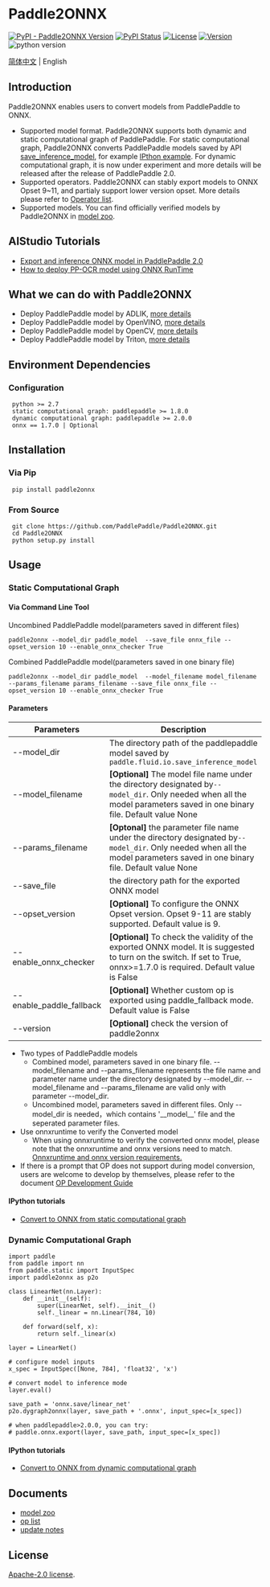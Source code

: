 # Paddle2ONNX
[![PyPI - Paddle2ONNX Version](https://img.shields.io/pypi/v/paddle2onnx.svg?label=pip&logo=PyPI&logoColor=white)](https://pypi.org/project/paddle2onnx/)
[![PyPI Status](https://pepy.tech/badge/paddle2onnx/month)](https://pepy.tech/project/paddle2onnx)
[![License](https://img.shields.io/badge/license-Apache%202-blue.svg)](LICENSE)
[![Version](https://img.shields.io/github/release/PaddlePaddle/paddle2onnx.svg)](https://github.com/PaddlePaddle/paddle2onnx/releases)
![python version](https://img.shields.io/badge/python-3.5+-orange.svg)  

[简体中文](README_zh.md) | English

## Introduction

Paddle2ONNX enables users to convert models from PaddlePaddle to ONNX.

- Supported model format. Paddle2ONNX supports both dynamic and static computational graph of PaddlePaddle. For static computational graph, Paddle2ONNX converts PaddlePaddle models saved by API [save_inference_model](https://www.paddlepaddle.org.cn/documentation/docs/zh/develop/api/paddle/static/save_inference_model_cn.html#save-inference-model), for example [IPthon example](examples/tutorial.ipynb). For dynamic computational graph, it is now under experiment and more details will be released after the release of PaddlePaddle 2.0.
- Supported operators. Paddle2ONNX can stably export models to ONNX Opset 9~11, and partialy support lower version opset. More details please refer to [Operator list](docs/en/op_list.md).
- Supported models. You can find officially verified models by Paddle2ONNX in [model zoo](docs/en/model_zoo.md).

## AIStudio Tutorials

- [Export and inference ONNX model in PaddlePaddle 2.0](https://aistudio.baidu.com/aistudio/projectdetail/1461212)
- [How to deploy PP-OCR model using ONNX RunTime](https://aistudio.baidu.com/aistudio/projectdetail/1479970)

## What we can do with Paddle2ONNX
- Deploy PaddlePaddle model by ADLIK, [more details](https://github.com/Adlik/Adlik/tree/master/examples/paddle_model)
- Deploy PaddlePaddle model by OpenVINO, [more details](https://paddlex.readthedocs.io/zh_CN/develop/deploy/openvino/index.html)
- Deploy PaddlePaddle model by OpenCV, [more details](https://github.com/opencv/opencv/tree/master/samples/dnn/dnn_model_runner/dnn_conversion/paddlepaddle)
- Deploy PaddlePaddle model by Triton, [more details](https://github.com/PaddlePaddle/PaddleX/blob/develop/deploy/cpp/docs/compile/triton/docker.md)

## Environment Dependencies

### Configuration
     python >= 2.7  
     static computational graph: paddlepaddle >= 1.8.0
     dynamic computational graph: paddlepaddle >= 2.0.0
     onnx == 1.7.0 | Optional
## Installation

### Via Pip

     pip install paddle2onnx


### From Source

     git clone https://github.com/PaddlePaddle/Paddle2ONNX.git
     cd Paddle2ONNX
     python setup.py install

## Usage
### Static Computational Graph
#### Via Command Line Tool
Uncombined PaddlePaddle model(parameters saved in different files)

    paddle2onnx --model_dir paddle_model  --save_file onnx_file --opset_version 10 --enable_onnx_checker True

Combined PaddlePaddle model(parameters saved in one binary file)

    paddle2onnx --model_dir paddle_model  --model_filename model_filename --params_filename params_filename --save_file onnx_file --opset_version 10 --enable_onnx_checker True

#### Parameters
| Parameters | Description |
|----------|--------------|
|--model_dir | The directory path of the paddlepaddle model saved by `paddle.fluid.io.save_inference_model`|
|--model_filename |**[Optional]** The model file name under the directory designated by`--model_dir`. Only needed when all the model parameters saved in one binary file. Default value None|
|--params_filename |**[Optonal]** the parameter file name under the directory designated by`--model_dir`. Only needed when all the model parameters saved in one binary file. Default value None|
|--save_file | the directory path for the exported ONNX model|
|--opset_version | **[Optional]** To configure the ONNX Opset version. Opset 9-11 are stably supported. Default value is 9.|
|--enable_onnx_checker| **[Optional]**  To check the validity of the exported ONNX model. It is suggested to turn on the switch. If set to True, onnx>=1.7.0 is required. Default value is False|
|--enable_paddle_fallback| **[Optional]**  Whether custom op is exported using paddle_fallback mode. Default value is False|
|--version |**[Optional]** check the version of paddle2onnx |

- Two types of PaddlePaddle models
   - Combined model, parameters saved in one binary file. --model_filename and --params_filename represents the file name and parameter name under the directory designated by --model_dir. --model_filename and --params_filename are valid only with parameter --model_dir.
   - Uncombined model, parameters saved in different files. Only --model_dir is needed，which contains '\_\_model\_\_' file and the seperated parameter files.
- Use onnxruntime to verify the Converted model
    - When using onnxruntime to verify the converted onnx model, please note that the onnxruntime and onnx versions need to match. [Onnxruntime and onnx version requirements. ](https://github.com/microsoft/onnxruntime/blob/master/docs/Versioning.md)
- If there is a prompt that OP does not support during model conversion, users are welcome to develop by themselves, please refer to the document [OP Development Guide](docs/zh/Paddle2ONNX_Development_Guide.md)


#### IPython tutorials

- [Convert to ONNX from static computational graph](examples/tutorial.ipynb)

### Dynamic Computational Graph

```
import paddle
from paddle import nn
from paddle.static import InputSpec
import paddle2onnx as p2o

class LinearNet(nn.Layer):
    def __init__(self):
        super(LinearNet, self).__init__()
        self._linear = nn.Linear(784, 10)

    def forward(self, x):
        return self._linear(x)

layer = LinearNet()

# configure model inputs
x_spec = InputSpec([None, 784], 'float32', 'x')

# convert model to inference mode
layer.eval()

save_path = 'onnx.save/linear_net'
p2o.dygraph2onnx(layer, save_path + '.onnx', input_spec=[x_spec])

# when paddlepaddle>2.0.0, you can try:
# paddle.onnx.export(layer, save_path, input_spec=[x_spec])

```

#### IPython tutorials

- [Convert to ONNX from dynamic computational graph](examples/tutorial_dygraph2onnx.ipynb)

## Documents

- [model zoo](docs/en/model_zoo.md)
- [op list](docs/en/op_list.md)
- [update notes](docs/en/change_log.md)

## License
[Apache-2.0 license](https://github.com/PaddlePaddle/paddle-onnx/blob/develop/LICENSE).

